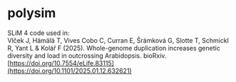 # polysim

SLiM 4 code used in:
<br>
Vlček J, Hämälä T, Vives Cobo C, Curran E, Šrámková G, Slotte T, Schmickl R, Yant L & Kolář F (2025). Whole-genome duplication increases genetic diversity and load in outcrossing Arabidopsis. bioRxiv.<br/>
[https://doi.org/10.7554/eLife.83115](https://doi.org/10.1101/2025.01.12.632621)
